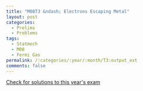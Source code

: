 ```yaml
---
title: "M08T3 &ndash; Electrons Escaping Metal"
layout: post
categories:
  - Prelims
  - Problems
tags:
  - Statmech
  - M08
  - Fermi Gas
permalink: /:categories/:year/:month/T3:output_ext
comments: false
---
```

<object data="2008M3T.pdf" type="application/pdf" width="100%" height="500"></object>
<div class="message"><a href='https://princetonprelim.com/prelim/21/'>Check for solutions to this year's exam</a></div>